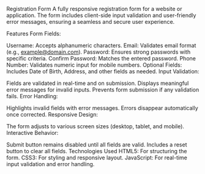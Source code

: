 Registration Form
A fully responsive registration form for a website or application. The form includes client-side input validation and user-friendly error messages, ensuring a seamless and secure user experience.

Features
Form Fields:

Username: Accepts alphanumeric characters.
Email: Validates email format (e.g., example@domain.com).
Password: Ensures strong passwords with specific criteria.
Confirm Password: Matches the entered password.
Phone Number: Validates numeric input for mobile numbers.
Optional Fields: Includes Date of Birth, Address, and other fields as needed.
Input Validation:

Fields are validated in real-time and on submission.
Displays meaningful error messages for invalid inputs.
Prevents form submission if any validation fails.
Error Handling:

Highlights invalid fields with error messages.
Errors disappear automatically once corrected.
Responsive Design:

The form adjusts to various screen sizes (desktop, tablet, and mobile).
Interactive Behavior:

Submit button remains disabled until all fields are valid.
Includes a reset button to clear all fields.
Technologies Used
HTML5: For structuring the form.
CSS3: For styling and responsive layout.
JavaScript: For real-time input validation and error handling.
